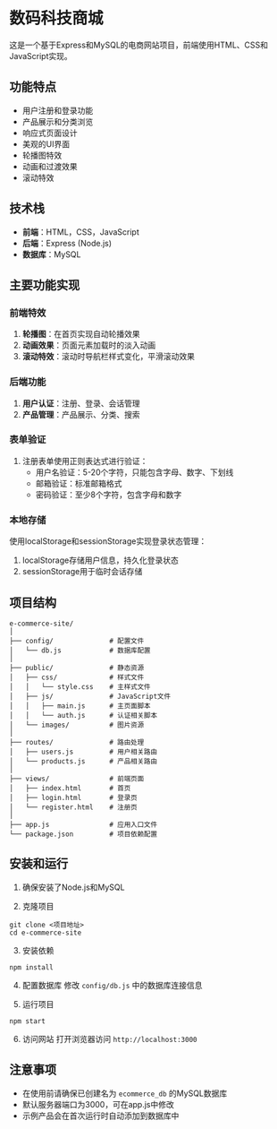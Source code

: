 # 数码科技商城

这是一个基于Express和MySQL的电商网站项目，前端使用HTML、CSS和JavaScript实现。

## 功能特点

- 用户注册和登录功能
- 产品展示和分类浏览
- 响应式页面设计
- 美观的UI界面
- 轮播图特效
- 动画和过渡效果
- 滚动特效

## 技术栈

- **前端**：HTML，CSS，JavaScript
- **后端**：Express (Node.js)
- **数据库**：MySQL

## 主要功能实现

### 前端特效

1. **轮播图**：在首页实现自动轮播效果
2. **动画效果**：页面元素加载时的淡入动画
3. **滚动特效**：滚动时导航栏样式变化，平滑滚动效果

### 后端功能

1. **用户认证**：注册、登录、会话管理
2. **产品管理**：产品展示、分类、搜索

### 表单验证

1. 注册表单使用正则表达式进行验证：
   - 用户名验证：5-20个字符，只能包含字母、数字、下划线
   - 邮箱验证：标准邮箱格式
   - 密码验证：至少8个字符，包含字母和数字

### 本地存储

使用localStorage和sessionStorage实现登录状态管理：
1. localStorage存储用户信息，持久化登录状态
2. sessionStorage用于临时会话存储

## 项目结构

```
e-commerce-site/
│
├── config/              # 配置文件
│   └── db.js            # 数据库配置
│
├── public/              # 静态资源
│   ├── css/             # 样式文件
│   │   └── style.css    # 主样式文件
│   ├── js/              # JavaScript文件
│   │   ├── main.js      # 主页面脚本
│   │   └── auth.js      # 认证相关脚本
│   └── images/          # 图片资源
│
├── routes/              # 路由处理
│   ├── users.js         # 用户相关路由
│   └── products.js      # 产品相关路由
│
├── views/               # 前端页面
│   ├── index.html       # 首页
│   ├── login.html       # 登录页
│   └── register.html    # 注册页
│
├── app.js               # 应用入口文件
└── package.json         # 项目依赖配置
```

## 安装和运行

1. 确保安装了Node.js和MySQL

2. 克隆项目
```
git clone <项目地址>
cd e-commerce-site
```

3. 安装依赖
```
npm install
```

4. 配置数据库
   修改 `config/db.js` 中的数据库连接信息

5. 运行项目
```
npm start
```

6. 访问网站
   打开浏览器访问 `http://localhost:3000`

## 注意事项

- 在使用前请确保已创建名为 `ecommerce_db` 的MySQL数据库
- 默认服务器端口为3000，可在app.js中修改
- 示例产品会在首次运行时自动添加到数据库中 